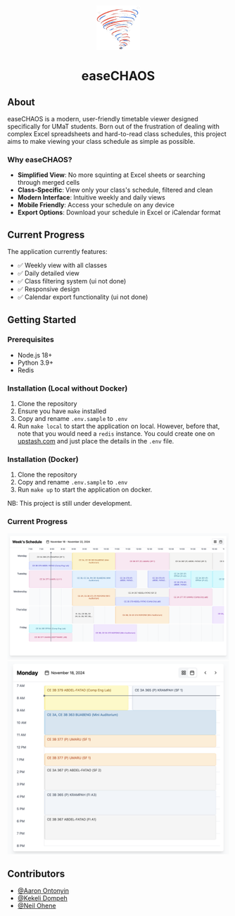 <div align="center"">
  <img src="assets/easechaos.png" alt="easeCHAOS" width="100" height="100">
  <h1>easeCHAOS</h1>
</div>

## About

easeCHAOS is a modern, user-friendly timetable viewer designed specifically for UMaT students. Born out of the frustration of dealing with complex Excel spreadsheets and hard-to-read class schedules, this project aims to make viewing your class schedule as simple as possible.

### Why easeCHAOS?

- **Simplified View**: No more squinting at Excel sheets or searching through merged cells
- **Class-Specific**: View only your class's schedule, filtered and clean
- **Modern Interface**: Intuitive weekly and daily views
- **Mobile Friendly**: Access your schedule on any device
- **Export Options**: Download your schedule in Excel or iCalendar format

## Current Progress

The application currently features:
- ✅ Weekly view with all classes
- ✅ Daily detailed view
- ✅ Class filtering system (ui not done)
- ✅ Responsive design
- ✅ Calendar export functionality (ui not done)

## Getting Started

### Prerequisites
- Node.js 18+
- Python 3.9+
- Redis

### Installation (Local without Docker)

1. Clone the repository
2. Ensure you have `make` installed
3. Copy and rename `.env.sample` to `.env`
4. Run `make local` to start the application on local. However, before that, note that you would need a `redis` instance. You could create one on [upstash.com](https://upstash.com/) and just place the details in the `.env` file.


### Installation (Docker)

1. Clone the repository
2. Copy and rename `.env.sample` to `.env`
3. Run `make up` to start the application on docker.

NB: This project is still under development.

### Current Progress

<img src="docs/screenshot.png" width="800">
<img src="docs/screenshot1.png" width="800">

## Contributors

- [@Aaron Ontonyin](https://github.com/Aaron-Ontoyin)
- [@Kekeli Dompeh](https://github.com/db-keli)
- [@Neil Ohene](https://github.com/0xDVC)
